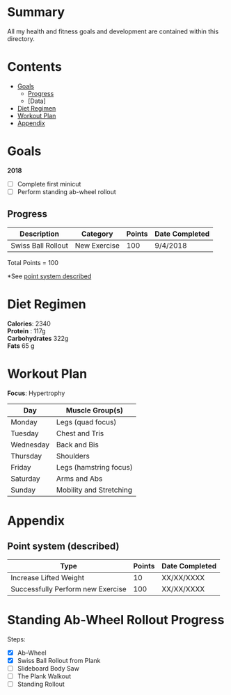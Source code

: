 # Summary
All my health and fitness goals and development are contained within this directory.

# Contents
- [Goals](./#goals)
  - [Progress](./#progress)
  - [Data]
- [Diet Regimen](./#diet-regimen)
- [Workout Plan](./#workout-plan)
- [Appendix](./#appendix)

# Goals
**2018**
- [ ] Complete first minicut
- [ ] Perform standing ab-wheel rollout

## Progress
| Description | Category | Points | Date Completed |
| --- | --- | --- | --- |
| Swiss Ball Rollout | New Exercise | 100 | 9/4/2018 |

Total Points = 100

\*See [point system described](./#point-system-described)

# Diet Regimen
**Calories**: 2340  
**Protein** : 117g  
**Carbohydrates** 322g  
**Fats** 65 g

# Workout Plan
**Focus**: Hypertrophy

Day | Muscle Group(s)
 ---- | ----  
Monday | Legs (quad focus)
Tuesday | Chest and Tris
Wednesday | Back and Bis
Thursday | Shoulders
Friday | Legs (hamstring focus)
Saturday | Arms and Abs
Sunday | Mobility and Stretching

# Appendix
## Point system (described)
| Type | Points | Date Completed
| --- | --- | --- |
| Increase Lifted Weight | 10 | XX/XX/XXXX |
| Successfully Perform new Exercise | 100 | XX/XX/XXXX


# Standing Ab-Wheel Rollout Progress
Steps:
- [X] Ab-Wheel
- [X] Swiss Ball Rollout from Plank
- [ ] Slideboard Body Saw
- [ ] The Plank Walkout
- [ ] Standing Rollout
